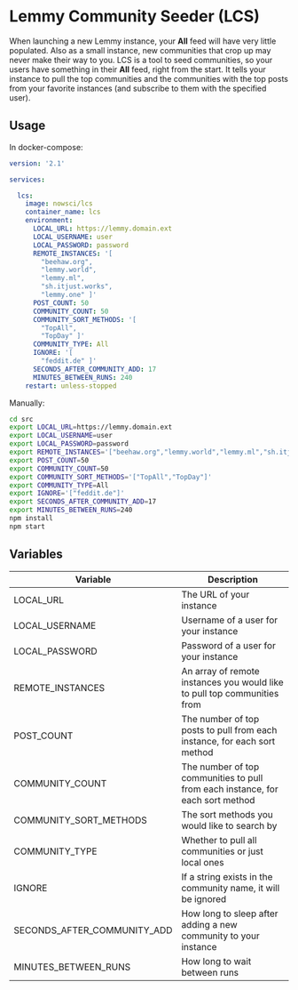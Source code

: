 # Lemmy Community Seeder (LCS)

When launching a new Lemmy instance, your **All** feed will have very little populated. Also as a small instance, new communities that crop up may never make their way to you. LCS is a tool to seed communities, so your users have something in their **All** feed, right from the start. It tells your instance to pull the top communities and the communities with the top posts from your favorite instances (and subscribe to them with the specified user).

## Usage
In docker-compose:
```yml
version: '2.1'

services:

  lcs:
    image: nowsci/lcs
    container_name: lcs
    environment:
      LOCAL_URL: https://lemmy.domain.ext
      LOCAL_USERNAME: user
      LOCAL_PASSWORD: password
      REMOTE_INSTANCES: '[
        "beehaw.org",
        "lemmy.world",
        "lemmy.ml",
        "sh.itjust.works",
        "lemmy.one" ]'
      POST_COUNT: 50
      COMMUNITY_COUNT: 50
      COMMUNITY_SORT_METHODS: '[
        "TopAll",
        "TopDay" ]'
      COMMUNITY_TYPE: All
      IGNORE: '[
        "feddit.de" ]'
      SECONDS_AFTER_COMMUNITY_ADD: 17
      MINUTES_BETWEEN_RUNS: 240
    restart: unless-stopped
```

Manually:
```bash
cd src
export LOCAL_URL=https://lemmy.domain.ext
export LOCAL_USERNAME=user
export LOCAL_PASSWORD=password
export REMOTE_INSTANCES='["beehaw.org","lemmy.world","lemmy.ml","sh.itjust.works","lemmy.one"]'
export POST_COUNT=50
export COMMUNITY_COUNT=50
export COMMUNITY_SORT_METHODS='["TopAll","TopDay"]'
export COMMUNITY_TYPE=All
export IGNORE='["feddit.de"]'
export SECONDS_AFTER_COMMUNITY_ADD=17
export MINUTES_BETWEEN_RUNS=240
npm install
npm start
```

## Variables

|Variable|Description|
|-|-|
|LOCAL_URL|The URL of your instance|
|LOCAL_USERNAME|Username of a user for your instance|
|LOCAL_PASSWORD|Password of a user for your instance|
|REMOTE_INSTANCES|An array of remote instances you would like to pull top communities from|
|POST_COUNT|The number of top posts to pull from each instance, for each sort method|
|COMMUNITY_COUNT|The number of top communities to pull from each instance, for each sort method|
|COMMUNITY_SORT_METHODS|The sort methods you would like to search by|
|COMMUNITY_TYPE|Whether to pull all communities or just local ones|
|IGNORE|If a string exists in the community name, it will be ignored|
|SECONDS_AFTER_COMMUNITY_ADD|How long to sleep after adding a new community to your instance|
|MINUTES_BETWEEN_RUNS|How long to wait between runs|